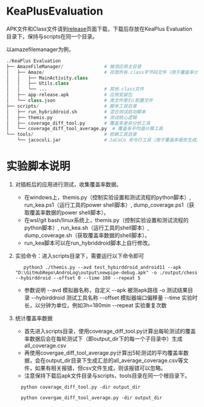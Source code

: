 # KeaPlusEvaluation

APK文件和Class文件请到[release](https://github.com/mengqianX/KeaPlusEvaluation/releases/tag/apk-v1)页面下载，下载后存放在KeaPlus Evaluation 目录下，保持与scripts在同一个目录。

以amazefilemanager为例，

```python
./KeaPlus Evaluation 
├── AmazeFileManager/               # 被测应用主目录
│   ├── Amaze/                      # 存放所有.class字节码文件（用于覆盖率计算）
│   │   ├── MainActivity.class
│   │   ├── Utils.class
│   │   └── ...                     # 其他.class文件
│   ├── app-release.apk             # 应用安装包
│   └── class.json                  # 类文件索引/配置文件
├── scripts/                        # 脚本工具目录
│   ├── run_hybriddroid.sh          # 混合测试启动脚本
│   ├── themis.py                   # 测试核心逻辑
│   ├── coverage_diff_tool.py       # 覆盖率差异分析工具
│   └── coverage_diff_tool_average.py  # 覆盖率平均值计算工具
└── tools/                          # 依赖工具目录
    └── jacocoli.jar                # JaCoCo 命令行工具（用于覆盖率报告生成）
```

# 实验脚本说明

1. 对插桩后的应用进行测试，收集覆盖率数据。

   - 在windows上，themis.py（控制实验设置和测试流程的python脚本）,  run_kea.ps1（运行工具的power shell脚本）, dump_coverage.ps1（获取覆盖率数据的power shell脚本）。
   - 在wsl/git bash/linux系统上，themis.py（控制实验设置和测试流程的python脚本）,  run_kea.sh（运行工具的shell脚本）, dump_coverage.sh（获取覆盖率数据的shell脚本）。
   - run_kea脚本可以在run_hybriddroid脚本上自行修改。

2. 实验命令：进入scripts目录下，需要运行以下命令即可

   ```Shell
      python3 ./themis.py --avd test_hybirddroid_android11 --apk "D:\GitHubRepo\AndroLog\output\newpipe-debug.apk" -o ./output/chess --hybirddroid --offset 0 --time 180 --repeat 5
      ```

   - 参数说明 --avd 模拟器名称，自定义 --apk 被测apk路径 -o 测试结果目录 --hybirddroid 测试工具名称 --offset 模拟器端口偏移量 --time 实验时长，以分钟为单位，例如3h=180min --repeat 实验重复次数

3. 统计覆盖率数据

   - 首先进入scripts目录，使用coverage_diff_tool.py计算出每轮测试的覆盖率数据后会在每轮测试下（即output_dir下的每一个子目录中）生成all_coverage.csv
   - 再使用covergae_diff_tool_average.py计算出5轮测试的平均覆盖率数据，会在output_dir目录下生成汇总的all_average_coverage.csv等文件，如果有相关报错，但csv文件生成，则该报错可以忽略。
   - 注意保持下载后apk文件目录与scripts，tools目录在同一个根目录下。

    ```Plain
      python coverage_diff_tool.py -dir output_dir
      
      python covergae_diff_tool_average.py -dir output_dir
      ```

